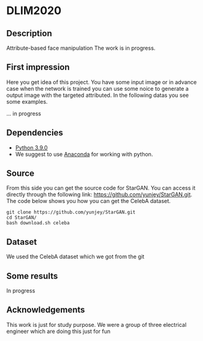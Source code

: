 # DLIM2020

## Description
Attribute-based face manipulation
The work is in progress.

## First impression

Here you get idea of this project. You have some input image or in advance case when the network is trained you can use some noice to generate a output image with the targeted attributed. In the following datas you see some examples.

... in progress

## Dependencies

- [Python 3.9.0](https://www.python.org/downloads/release/python-390/)
- We suggest to use [Anaconda](https://www.anaconda.com/products/individual) for working with python.

## Source

From this side you can get the source code for StarGAN. You can access it directly through the following link: https://github.com/yunjey/StarGAN.git.
The code below shows you how you can get the CelebA dataset.
```
git clone https://github.com/yunjey/StarGAN.git
cd StarGAN/
bash download.sh celeba
```
## Dataset

We used the CelebA dataset which we got from the git

## Some results

In progress

## Acknowledgements

This work is just for study purpose. We were a group of three electrical engineer which are doing this just for fun

##
